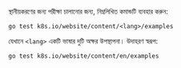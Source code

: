 স্থানীয়করণের জন্য পরীক্ষা চালানোর জন্য, নিম্নলিখিত কমান্ডটি ব্যবহার করুন:

```
go test k8s.io/website/content/<lang>/examples
```

যেখানে `<lang>` একটি ভাষার দুটি অক্ষর উপস্থাপনা। উদাহরণ স্বরূপ:

```
go test k8s.io/website/content/en/examples
```
